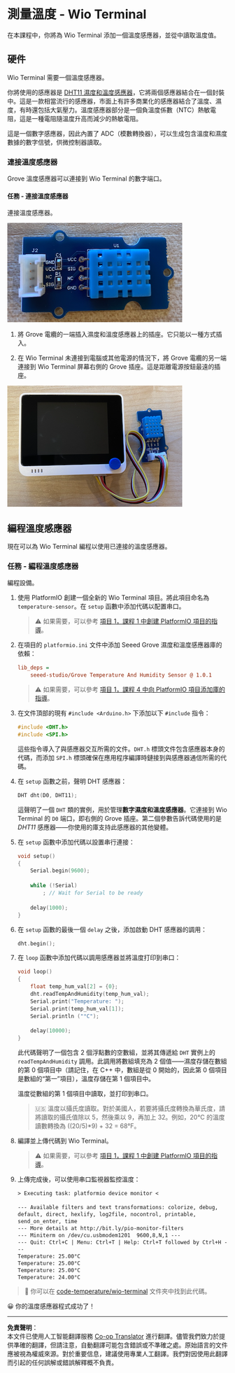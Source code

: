 <!--
CO_OP_TRANSLATOR_METADATA:
{
  "original_hash": "59263d094f20b302053888cd236880c3",
  "translation_date": "2025-08-26T14:29:35+00:00",
  "source_file": "2-farm/lessons/1-predict-plant-growth/wio-terminal-temp.md",
  "language_code": "hk"
}
-->
# 測量溫度 - Wio Terminal

在本課程中，你將為 Wio Terminal 添加一個溫度感應器，並從中讀取溫度值。

## 硬件

Wio Terminal 需要一個溫度感應器。

你將使用的感應器是 [DHT11 濕度和溫度感應器](https://www.seeedstudio.com/Grove-Temperature-Humidity-Sensor-DHT11.html)，它將兩個感應器結合在一個封裝中。這是一款相當流行的感應器，市面上有許多商業化的感應器結合了溫度、濕度，有時還包括大氣壓力。溫度感應器部分是一個負溫度係數（NTC）熱敏電阻，這是一種電阻隨溫度升高而減少的熱敏電阻。

這是一個數字感應器，因此內置了 ADC（模數轉換器），可以生成包含溫度和濕度數據的數字信號，供微控制器讀取。

### 連接溫度感應器

Grove 溫度感應器可以連接到 Wio Terminal 的數字端口。

#### 任務 - 連接溫度感應器

連接溫度感應器。

![Grove 溫度感應器](../../../../../translated_images/grove-dht11.07f8eafceee170043efbb53e1d15722bd4e00fbaa9ff74290b57e9f66eb82c17.hk.png)

1. 將 Grove 電纜的一端插入濕度和溫度感應器上的插座。它只能以一種方式插入。

1. 在 Wio Terminal 未連接到電腦或其他電源的情況下，將 Grove 電纜的另一端連接到 Wio Terminal 屏幕右側的 Grove 插座。這是距離電源按鈕最遠的插座。

![Grove 溫度感應器連接到右側插座](../../../../../translated_images/wio-temperature-sensor.2934928f38c7f79a68d24879d2c8986c78244696f931e2e33c293f426ecdc0ad.hk.png)

## 編程溫度感應器

現在可以為 Wio Terminal 編程以使用已連接的溫度感應器。

### 任務 - 編程溫度感應器

編程設備。

1. 使用 PlatformIO 創建一個全新的 Wio Terminal 項目。將此項目命名為 `temperature-sensor`。在 `setup` 函數中添加代碼以配置串口。

    > ⚠️ 如果需要，可以參考 [項目 1，課程 1 中創建 PlatformIO 項目的指導](../../../1-getting-started/lessons/1-introduction-to-iot/wio-terminal.md#create-a-platformio-project)。

1. 在項目的 `platformio.ini` 文件中添加 Seeed Grove 濕度和溫度感應器庫的依賴：

    ```ini
    lib_deps =
        seeed-studio/Grove Temperature And Humidity Sensor @ 1.0.1
    ```

    > ⚠️ 如果需要，可以參考 [項目 1，課程 4 中向 PlatformIO 項目添加庫的指導](../../../1-getting-started/lessons/4-connect-internet/wio-terminal-mqtt.md#install-the-wifi-and-mqtt-arduino-libraries)。

1. 在文件頂部的現有 `#include <Arduino.h>` 下添加以下 `#include` 指令：

    ```cpp
    #include <DHT.h>
    #include <SPI.h>
    ```

    這些指令導入了與感應器交互所需的文件。`DHT.h` 標頭文件包含感應器本身的代碼，而添加 `SPI.h` 標頭確保在應用程序編譯時鏈接到與感應器通信所需的代碼。

1. 在 `setup` 函數之前，聲明 DHT 感應器：

    ```cpp
    DHT dht(D0, DHT11);
    ```

    這聲明了一個 `DHT` 類的實例，用於管理**數字濕度和溫度感應器**。它連接到 Wio Terminal 的 `D0` 端口，即右側的 Grove 插座。第二個參數告訴代碼使用的是 *DHT11* 感應器——你使用的庫支持此感應器的其他變體。

1. 在 `setup` 函數中添加代碼以設置串行連接：

    ```cpp
    void setup()
    {
        Serial.begin(9600);
    
        while (!Serial)
            ; // Wait for Serial to be ready
    
        delay(1000);
    }
    ```

1. 在 `setup` 函數的最後一個 `delay` 之後，添加啟動 DHT 感應器的調用：

    ```cpp
    dht.begin();
    ```

1. 在 `loop` 函數中添加代碼以調用感應器並將溫度打印到串口：

    ```cpp
    void loop()
    {
        float temp_hum_val[2] = {0};
        dht.readTempAndHumidity(temp_hum_val);
        Serial.print("Temperature: ");
        Serial.print(temp_hum_val[1]);
        Serial.println ("°C");
    
        delay(10000);
    }
    ```

    此代碼聲明了一個包含 2 個浮點數的空數組，並將其傳遞給 `DHT` 實例上的 `readTempAndHumidity` 調用。此調用將數組填充為 2 個值——濕度存儲在數組的第 0 個項目中（請記住，在 C++ 中，數組是從 0 開始的，因此第 0 個項目是數組的“第一”項目），溫度存儲在第 1 個項目中。

    溫度從數組的第 1 個項目中讀取，並打印到串口。

    > 🇺🇸 溫度以攝氏度讀取。對於美國人，若要將攝氏度轉換為華氏度，請將讀取的攝氏值除以 5，然後乘以 9，再加上 32。例如，20°C 的溫度讀數轉換為 ((20/5)*9) + 32 = 68°F。

1. 編譯並上傳代碼到 Wio Terminal。

    > ⚠️ 如果需要，可以參考 [項目 1，課程 1 中創建 PlatformIO 項目的指導](../../../1-getting-started/lessons/1-introduction-to-iot/wio-terminal.md#write-the-hello-world-app)。

1. 上傳完成後，可以使用串口監視器監控溫度：

    ```output
    > Executing task: platformio device monitor <
    
    --- Available filters and text transformations: colorize, debug, default, direct, hexlify, log2file, nocontrol, printable, send_on_enter, time
    --- More details at http://bit.ly/pio-monitor-filters
    --- Miniterm on /dev/cu.usbmodem1201  9600,8,N,1 ---
    --- Quit: Ctrl+C | Menu: Ctrl+T | Help: Ctrl+T followed by Ctrl+H ---
    Temperature: 25.00°C
    Temperature: 25.00°C
    Temperature: 25.00°C
    Temperature: 24.00°C
    ```

> 💁 你可以在 [code-temperature/wio-terminal](../../../../../2-farm/lessons/1-predict-plant-growth/code-temperature/wio-terminal) 文件夾中找到此代碼。

😀 你的溫度感應器程式成功了！

---

**免責聲明**：  
本文件已使用人工智能翻譯服務 [Co-op Translator](https://github.com/Azure/co-op-translator) 進行翻譯。儘管我們致力於提供準確的翻譯，但請注意，自動翻譯可能包含錯誤或不準確之處。原始語言的文件應被視為權威來源。對於重要信息，建議使用專業人工翻譯。我們對因使用此翻譯而引起的任何誤解或錯誤解釋概不負責。